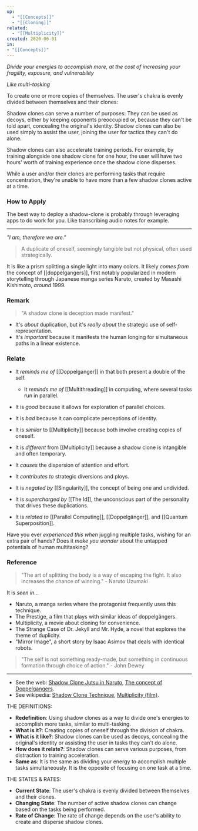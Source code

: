 ```yaml
---
up:
  - "[[Concepts]]"
  - "[[Cloning]]"
related:
  - "[[Multiplicity]]"
created: 2020-06-01
in:
- "[[Concepts]]"
---
```

 _Divide your energies to accomplish more, at the cost of increasing your fragility, exposure, and vulnerability_

_Like multi-tasking_

To create one or more copies of themselves. The user's chakra is evenly divided between themselves and their clones:

Shadow clones can serve a number of purposes: They can be used as decoys, either by keeping opponents preoccupied or, because they can't be told apart, concealing the original's identity. Shadow clones can also be used simply to assist the user, joining the user for tactics they can't do alone.

Shadow clones can also accelerate training periods. For example, by training alongside one shadow clone for one hour, the user will have two hours' worth of training experience once the shadow clone disperses.

While a user and/or their clones are performing tasks that require concentration, they're unable to have more than a few shadow clones active at a time.

### How to Apply
The best way to deploy a shadow-clone is probably through leveraging apps to do work for you. Like transcribing audio notes for example. 


---

_"I am, therefore we are."_

> A duplicate of oneself, seemingly tangible but not physical, often used strategically.

It is like a prism splitting a single light into many colors. It likely _comes from_ the concept of [[doppelgangers]], first notably popularized in modern storytelling through Japanese manga series Naruto, created by Masashi Kishimoto, *around* 1999.

### Remark
> "A shadow clone is deception made manifest."

- It's *about* duplication, but it's *really about* the strategic use of self-representation.
- It's *important* because it manifests the human longing for simultaneous paths in a linear existence.

### Relate
- It *reminds me of* [[Doppelganger]] in that both present a double of the self.
	- It *reminds me of* [[Multithreading]] in computing, where several tasks run in parallel.
- It is *good* because it allows for exploration of parallel choices.
- It is *bad* because it can complicate perceptions of identity.
- It is *similar* to [[Multiplicity]] because both involve creating copies of oneself.
- It is *different* from [[Multiplicity]] because a shadow clone is intangible and often temporary.

- It *causes* the dispersion of attention and effort.
- It *contributes to* strategic diversions and ploys.
- It is *negated by* [[Singularity]], the concept of being one and undivided.
- It is *supercharged by* [[The Id]], the unconscious part of the personality that drives these duplications.

- It is _related to_ [[Parallel Computing]], [[Doppelgänger]], and [[Quantum Superposition]].

Have you ever _experienced this when_ juggling multiple tasks, wishing for an extra pair of hands? Does it _make you wonder_ about the untapped potentials of human multitasking?

### Reference
> "The art of splitting the body is a way of escaping the fight. It also increases the chance of winning." - Naruto Uzumaki

It is *seen in*...

- Naruto, a manga series where the protagonist frequently uses this technique.
- The Prestige, a film that plays with similar ideas of doppelgängers.
- Multiplicity, a movie about cloning for convenience.
- The Strange Case of Dr. Jekyll and Mr. Hyde, a novel that explores the theme of duplicity.
- "Mirror Image", a short story by Isaac Asimov that deals with identical robots.

> "The self is not something ready-made, but something in continuous formation through choice of action." - John Dewey

---

- See the web: [Shadow Clone Jutsu in Naruto](https://naruto.fandom.com/wiki/Shadow_Clone_Technique), [The concept of Doppelgangers](https://www.britannica.com/art/doppelganger).
- See wikipedia: [Shadow Clone Technique](https://en.wikipedia.org/wiki/Naruto#Shadow_Clone_Technique), [Multiplicity (film)](https://en.wikipedia.org/wiki/Multiplicity_(film)).



THE DEFINITIONS:

- **Redefinition**: Using shadow clones as a way to divide one's energies to accomplish more tasks, similar to multi-tasking.
- **What is it?**: Creating copies of oneself through the division of chakra.
- **What is it like?**: Shadow clones can be used as decoys, concealing the original's identity or assisting the user in tasks they can't do alone.
- **How does it relate?**: Shadow clones can serve various purposes, from distraction to training acceleration.
- **Same as**: It is the same as dividing your energy to accomplish multiple tasks simultaneously. It is the opposite of focusing on one task at a time.

THE STATES & RATES:

- **Current State**: The user's chakra is evenly divided between themselves and their clones.
- **Changing State**: The number of active shadow clones can change based on the tasks being performed.
- **Rate of Change**: The rate of change depends on the user's ability to create and disperse shadow clones.